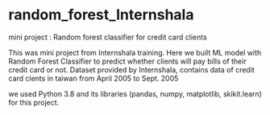 # random_forest_Internshala
mini project : Random forest classifier for credit card clients

This was mini project from Internshala training.
Here we built ML model with Random Forest Classifier to predict whether clients will pay bills of their credit card or not.
Dataset provided by Internshala, contains data of credit card clents in taiwan from April 2005 to Sept. 2005 

we used Python 3.8 and its libraries (pandas, numpy, matplotlib, skikit.learn) for this project.
